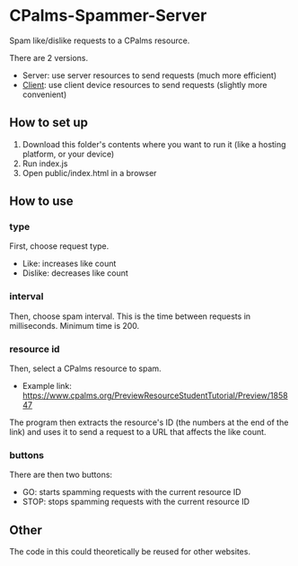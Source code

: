 # CPalms-Spammer-Server

Spam like/dislike requests to a CPalms resource.

There are 2 versions.

* Server: use server resources to send requests (much more efficient)
* [Client](https://github.com/7ih/CPalms-Spammer-Client/): use client device resources to send requests (slightly more convenient)

## How to set up

1. Download this folder's contents where you want to run it (like a hosting platform, or your device)
2. Run index.js
3. Open public/index.html in a browser

## How to use

### type

First, choose request type. 
* Like: increases like count
* Dislike: decreases like count

### interval

Then, choose spam interval. This is the time between requests in milliseconds. Minimum time is 200.

### resource id

Then, select a CPalms resource to spam.
* Example link: https://www.cpalms.org/PreviewResourceStudentTutorial/Preview/185847

The program then extracts the resource's ID (the numbers at the end of the link) and uses it to send a request to a URL that affects the like count.

### buttons

There are then two buttons:
* GO: starts spamming requests with the current resource ID
* STOP: stops spamming requests with the current resource ID

## Other

The code in this could theoretically be reused for other websites.
